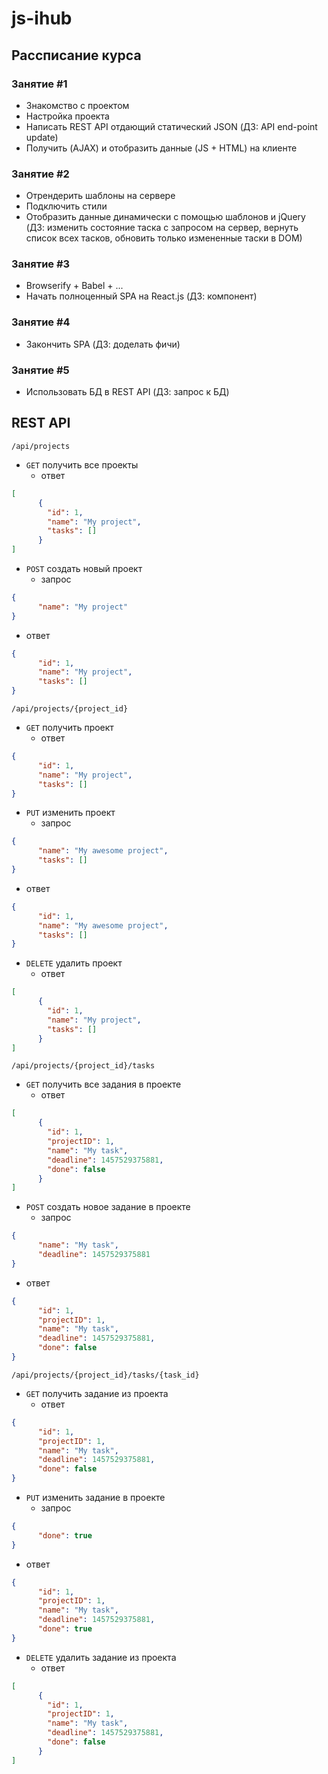 # js-ihub

## Рассписание курса

### Занятие #1
- Знакомство с проектом
- Настройка проекта
- Написать REST API отдающий статический JSON (ДЗ: API end-point update)
- Получить (AJAX) и отобразить данные (JS + HTML) на клиенте

### Занятие #2
- Отрендерить шаблоны на сервере
- Подключить стили
- Отобразить данные динамически с помощью шаблонов и jQuery (ДЗ: изменить состояние таска с запросом на сервер, вернуть список всех тасков, обновить только измененные таски в DOM)

### Занятие #3
- Browserify + Babel + ...
- Начать полноценный SPA на React.js (ДЗ: компонент)

### Занятие #4
- Закончить SPA (ДЗ: доделать фичи)

### Занятие #5
- Использовать БД в REST API (ДЗ: запрос к БД)

## REST API

`/api/projects`

- `GET` получить все проекты
  - ответ
```json
[
      {
        "id": 1,
        "name": "My project",
        "tasks": []
      }
]
```
- `POST` создать новый проект
  - запрос
```json
{
      "name": "My project"
}
```
  - ответ
```json
{
      "id": 1,
      "name": "My project",
      "tasks": []
}
```

`/api/projects/{project_id}`

- `GET` получить проект
  - ответ
```json
{
      "id": 1,
      "name": "My project",
      "tasks": []
}
```
- `PUT` изменить проект
  - запрос
```json
{
      "name": "My awesome project",
      "tasks": []
}
```
  - ответ
```json
{
      "id": 1,
      "name": "My awesome project",
      "tasks": []
}
```
- `DELETE` удалить проект
  - ответ
```json
[
      {
        "id": 1,
        "name": "My project",
        "tasks": []
      }
]
```

`/api/projects/{project_id}/tasks`

- `GET` получить все задания в проекте
  - ответ
```json
[
      {
        "id": 1,
        "projectID": 1,
        "name": "My task",
        "deadline": 1457529375881,
        "done": false
      }
]
```
- `POST` создать новое задание в проекте
  - запрос
```json
{
      "name": "My task",
      "deadline": 1457529375881
}
```
  - ответ
```json
{
      "id": 1,
      "projectID": 1,
      "name": "My task",
      "deadline": 1457529375881,
      "done": false
}
```

`/api/projects/{project_id}/tasks/{task_id}`

- `GET` получить задание из проекта
  - ответ
```json
{
      "id": 1,
      "projectID": 1,
      "name": "My task",
      "deadline": 1457529375881,
      "done": false
}
```
- `PUT` изменить задание в проекте
  - запрос
```json
{
      "done": true
}
```
  - ответ
```json
{
      "id": 1,
      "projectID": 1,
      "name": "My task",
      "deadline": 1457529375881,
      "done": true
}
```
- `DELETE` удалить задание из проекта
  - ответ
```json
[
      {
        "id": 1,
        "projectID": 1,
        "name": "My task",
        "deadline": 1457529375881,
        "done": false
      }
]
```
